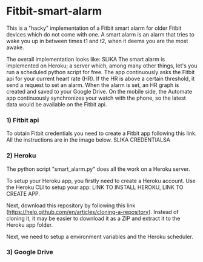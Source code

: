 # Fitbit-smart-alarm

This is a "hacky" implementation of a Fitbit smart alarm for older Fitbit devices which do not come with one.
A smart alarm is an alarm that tries to wake you up in between times t1 and t2, when it deems you are the most awake.

The overall implementation looks like:
SLIKA
The smart alarm is implemented on Heroku; a server which, among many other things, let's you run a scheduled python script for free.
The app continuously asks the Fitbit api for your current heart rate (HR). If the HR is above a certain threshold, it send a request to set an alarm. 
When the alarm is set, an HR graph is created and saved to your Google Drive. 
On the mobile side, the Automate app continuously synchronizes your watch with the phone, so the latest data would be available on the Fitbit api.

### 1) Fitbit api
To obtain Fitbit credentials you need to create a Fitbit app following this link. All the instructions are in the image below.
SLIKA CREDENTIALSA

### 2) Heroku
The python script "smart_alarm.py" does all the work on a Heroku server.

To setup your Heroku app, you firstly need to create a Heroku account. 
Use the Heroku CLI to setup your app: LINK TO INSTALL HEROKU, LINK TO CREATE APP.

Next, download this repository by following this link (https://help.github.com/en/articles/cloning-a-repository). Instead of cloning it, it may be easier to download it as a ZIP and extract it to the Heroku app folder.

Next, we need to setup a environment variables and the Heroku scheduler.

### 3) Google Drive
